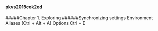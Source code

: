 #### pkvs2015cok2ed
#####Chapter 1. Exploring
######Synchronizing settings
Environment Aliases (Ctrl + Alt + A)
Options Ctrl + E
